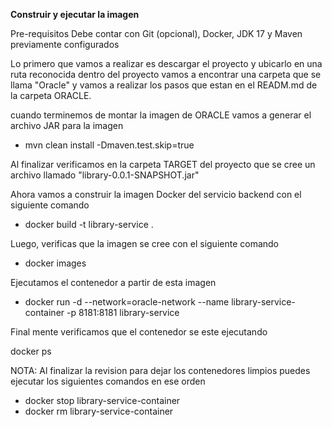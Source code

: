 **Construir y ejecutar la imagen**

Pre-requisitos
Debe contar con Git (opcional), Docker, JDK 17 y Maven previamente configurados

Lo primero que vamos a realizar es descargar el proyecto y ubicarlo en una ruta reconocida
dentro del proyecto vamos a encontrar una carpeta que se llama "Oracle"
y vamos a realizar los pasos que estan en el READM.md de la carpeta ORACLE.

cuando terminemos de montar la imagen de ORACLE vamos a generar el archivo JAR para la imagen

- mvn clean install -Dmaven.test.skip=true

Al finalizar verificamos  en la carpeta TARGET del proyecto que se cree un archivo llamado "library-0.0.1-SNAPSHOT.jar"

Ahora vamos a construir la imagen Docker del servicio backend con el siguiente comando

- docker build -t library-service .

Luego, verificas que la imagen se cree con el siguiente comando

- docker images

Ejecutamos el contenedor a partir de esta imagen

- docker run -d --network=oracle-network --name library-service-container -p 8181:8181 library-service

Final mente verificamos que el contenedor se este ejecutando

docker ps

NOTA: Al finalizar la revision para dejar los contenedores limpios puedes ejecutar los siguientes comandos en ese orden
- docker stop library-service-container
- docker rm library-service-container
